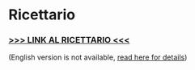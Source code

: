 # Ricettario

### [**>>> LINK AL RICETTARIO <<<**](https://albertosantagostino.github.io/ricettario/)

(English version is not available, [read here for details](README_eng.md))

